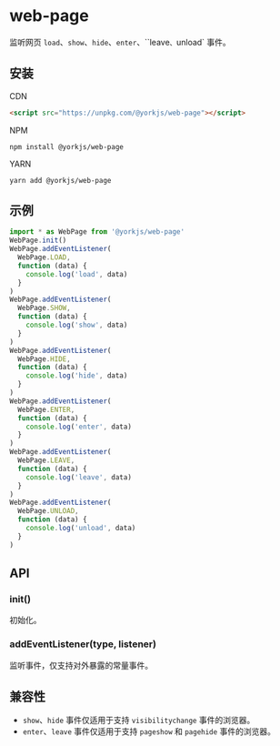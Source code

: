 # web-page

监听网页 `load`、`show`、`hide`、`enter`、``leave`、`unload` 事件。

## 安装

CDN

```html
<script src="https://unpkg.com/@yorkjs/web-page"></script>
```

NPM

```shell
npm install @yorkjs/web-page
```

YARN

```shell
yarn add @yorkjs/web-page
```

## 示例

```js
import * as WebPage from '@yorkjs/web-page'
WebPage.init()
WebPage.addEventListener(
  WebPage.LOAD,
  function (data) {
    console.log('load', data)
  }
)
WebPage.addEventListener(
  WebPage.SHOW,
  function (data) {
    console.log('show', data)
  }
)
WebPage.addEventListener(
  WebPage.HIDE,
  function (data) {
    console.log('hide', data)
  }
)
WebPage.addEventListener(
  WebPage.ENTER,
  function (data) {
    console.log('enter', data)
  }
)
WebPage.addEventListener(
  WebPage.LEAVE,
  function (data) {
    console.log('leave', data)
  }
)
WebPage.addEventListener(
  WebPage.UNLOAD,
  function (data) {
    console.log('unload', data)
  }
)
```

## API

### init()

初始化。

### addEventListener(type, listener)

监听事件，仅支持对外暴露的常量事件。

## 兼容性

* `show`、`hide` 事件仅适用于支持 `visibilitychange` 事件的浏览器。
* `enter`、`leave` 事件仅适用于支持 `pageshow` 和 `pagehide` 事件的浏览器。